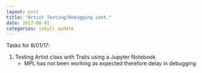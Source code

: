 ```yaml
---
layout: post
title: "Artist Testing/Debugging cont."
date: 2017-08-01
categories: jekyll update
---
```


Tasks for 8/01/17:
1. Testing Artist class with Traits using a Jupyter Notebook
    * MPL has not been working as expected therefore delay in debugging
